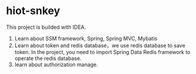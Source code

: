 # hiot-snkey
This project is builded with IDEA.

1. Learn about SSM framework, Spring, Spring MVC, Mybatis
2. Learn about token and redis database，we use redis database to save token. In the project, you need to import Spring Data Redis framework to operate the redis database.
3. learn about authorization manage.

